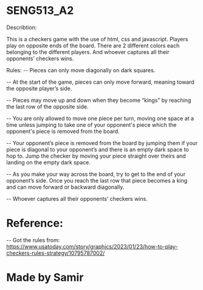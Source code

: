 # SENG513_A2

Describtion:
  
  This is a checkers game with the use of html, css and javascript. Players play on opposite ends of the board. There are 2 different colors each belonging to the different players. And whoever captures all their opponents’ checkers wins.


Rules:
  -- Pieces can only move diagonally on dark squares.
  
  -- At the start of the game, pieces can only move forward, meaning toward the opposite player’s side.
  
  -- Pieces may move up and down when they become “kings” by reaching the last row of the opposite side.
  
  -- You are only allowed to move one piece per turn, moving one space at a time unless jumping to take one of your opponent's piece which the opponent's piece is removed from the board.
  
  -- Your opponent’s piece is removed from the board by jumping them if your piece is diagonal to your opponent’s and there is an empty dark space to hop to. Jump the checker by moving your piece straight over theirs and landing on the empty dark space.
  
  -- As you make your way across the board, try to get to the end of your opponent’s side. Once you reach the last row that piece becomes a king and can move forward or backward diagonally.
  
  -- Whoever captures all their opponents’ checkers wins.



# Reference:
  -- Got the rules from: https://www.usatoday.com/story/graphics/2023/01/23/how-to-play-checkers-rules-strategy/10795787002/


# Made by Samir
